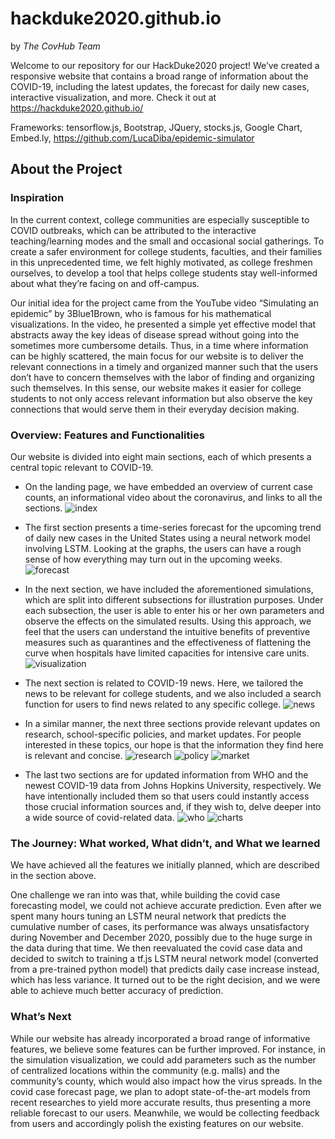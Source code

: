 # hackduke2020.github.io 
by *The CovHub Team*

Welcome to our repository for our HackDuke2020 project! We’ve created a responsive website that contains a broad range of information about the COVID-19, including the latest updates, the forecast for daily new cases, interactive visualization, and more. Check it out at https://hackduke2020.github.io/

Frameworks: tensorflow.js, Bootstrap, JQuery, stocks.js, Google Chart, Embed.ly, https://github.com/LucaDiba/epidemic-simulator

## About the Project

### Inspiration
In the current context, college communities are especially susceptible to COVID outbreaks, which can be attributed to the interactive teaching/learning modes and the small and occasional social gatherings. To create a safer environment for college students, faculties, and their families in this unprecedented time, we felt highly motivated, as college freshmen ourselves, to develop a tool that helps college students stay well-informed about what they’re facing on and off-campus.

Our initial idea for the project came from the YouTube video “Simulating an epidemic” by 3Blue1Brown, who is famous for his mathematical visualizations. In the video, he presented a simple yet effective model that abstracts away the key ideas of disease spread without going into the sometimes more cumbersome details. Thus, in a time where information can be highly scattered, the main focus for our website is to deliver the relevant connections in a timely and organized manner such that the users don’t have to concern themselves with the labor of finding and organizing such themselves. In this sense, our website makes it easier for college students to not only access relevant information but also observe the key connections that would serve them in their everyday decision making. 

### Overview: Features and Functionalities

Our website is divided into eight main sections, each of which presents a central topic relevant to COVID-19. 

- On the landing page, we have embedded an overview of current case counts, an informational video about the coronavirus, and links to all the sections. ![index](./screenshots/index.png)

- The first section presents a time-series forecast for the upcoming trend of daily new cases in the United States using a neural network model involving LSTM. Looking at the graphs, the users can have a rough sense of how everything may turn out in the upcoming weeks. ![forecast](./screenshots/forecast.png)

- In the next section, we have included the aforementioned simulations, which are split into different subsections for illustration purposes. Under each subsection, the user is able to enter his or her own parameters and observe the effects on the simulated results. Using this approach, we feel that the users can understand the intuitive benefits of preventive measures such as quarantines and the effectiveness of flattening the curve when hospitals have limited capacities for intensive care units. ![visualization](./screenshots/vis.png) 

- The next section is related to COVID-19 news. Here, we tailored the news to be relevant for college students, and we also included a search function for users to find news related to any specific college. ![news](./screenshots/news.png) 
  
- In a similar manner, the next three sections provide relevant updates on research, school-specific policies, and market updates. For people interested in these topics, our hope is that the information they find here is relevant and concise. ![research](./screenshots/research.png) ![policy](./screenshots/policy.png) ![market](./screenshots/market.png) 
  
- The last two sections are for updated information from WHO and the newest COVID-19 data from Johns Hopkins University, respectively. We have intentionally included them so that users could instantly access those crucial information sources and, if they wish to, delve deeper into a wide source of covid-related data. ![who](./screenshots/who.png)
  ![charts](./screenshots/charts.png)  

### The Journey: What worked, What didn’t, and What we learned

We have achieved all the features we initially planned, which are described in the section above. 

One challenge we ran into was that, while building the covid case forecasting model, we could not achieve accurate prediction. Even after we spent many hours tuning an LSTM neural network that predicts the cumulative number of cases, its performance was always unsatisfactory during November and December 2020, possibly due to the huge surge in the data during that time. We then reevaluated the covid case data and decided to switch to training a tf.js LSTM neural network model (converted from a pre-trained python model) that predicts daily case increase instead, which has less variance. It turned out to be the right decision, and we were able to achieve much better accuracy of prediction. 

### What’s Next
While our website has already incorporated a broad range of informative features, we believe some features can be further improved. For instance, in the simulation visualization, we could add parameters such as the number of centralized locations within the community (e.g. malls) and the community’s county, which would also impact how the virus spreads. In the covid case forecast page, we plan to adopt state-of-the-art models from recent researches to yield more accurate results, thus presenting a more reliable forecast to our users. Meanwhile, we would be collecting feedback from users and accordingly polish the existing features on our website. 
